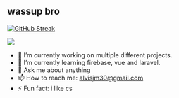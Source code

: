 ## wassup bro
[![GitHub Streak](https://github-readme-streak-stats.herokuapp.com?user=alvisjohnmark&theme=dark)](https://git.io/streak-stats)

![](https://komarev.com/ghpvc/?username=alvisjohnmark&color=green)


- 🔭 I’m currently working on multiple different projects.
- 🌱 I’m currently learning firebase, vue and laravel.
- 💬 Ask me about anything
- 📫 How to reach me: alvisjm30@gmail.com
- ⚡ Fun fact: i like cs

